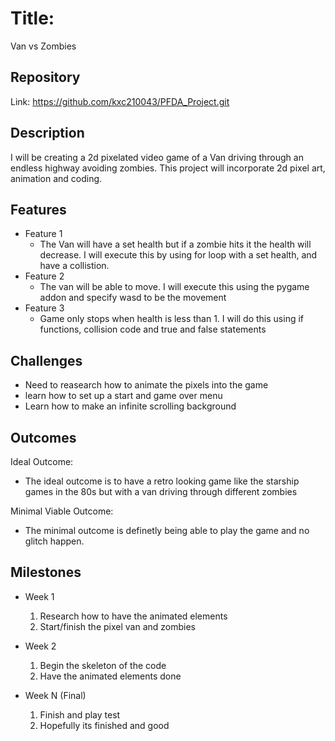 # Title: 
Van vs Zombies

## Repository
Link: https://github.com/kxc210043/PFDA_Project.git 

## Description
I will be creating a 2d pixelated video game of a Van driving through an endless highway avoiding zombies. This project will incorporate 2d pixel art, animation and coding.

## Features
- Feature 1
	- The Van will have a set health but if a zombie hits it the health will decrease. I will execute this by using for loop with a set health, and have a collistion.
- Feature 2
	- The van will be able to move. I will execute this using the pygame addon and specify wasd to be the movement
- Feature 3
	- Game only stops when health is less than 1. I will do this using if functions, collision code and true and false statements

## Challenges
- Need to reasearch how to animate the pixels into the game
- learn how to set up a start and game over menu
- Learn how to make an infinite scrolling background

## Outcomes
Ideal Outcome:
- The ideal outcome is to have a retro looking game like the starship games in the 80s but with a van driving through different zombies

Minimal Viable Outcome:
- The minimal outcome is definetly being able to play the game and no glitch happen.

## Milestones

- Week 1
  1. Research how to have the animated elements
  2. Start/finish the pixel van and zombies

- Week 2
  1. Begin the skeleton of the code
  2. Have the animated elements done

- Week N (Final)
  1. Finish and play test
  2. Hopefully its finished and good